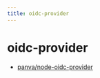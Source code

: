 ```yaml
---
title: oidc-provider
---
```


# oidc-provider

- [panva/node-oidc-provider](https://github.com/panva/node-oidc-provider)
